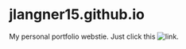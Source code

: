 # jlangner15.github.io
My personal portfolio webstie. Just click this ![link](https://jlangner15.github.io/).
